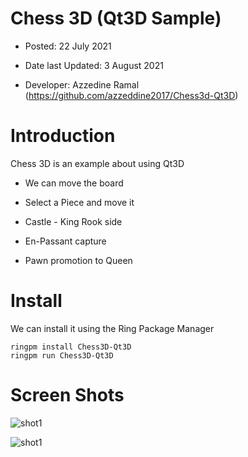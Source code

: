 Chess 3D (Qt3D Sample)
======================

* Posted: 22 July 2021

* Date last Updated: 3 August 2021

* Developer: Azzedine Ramal (https://github.com/azzeddine2017/Chess3d-Qt3D)

# Introduction 

Chess 3D is an example about using Qt3D 

* We can move the board

* Select a Piece and move it

* Castle - King Rook side

* En-Passant capture 

* Pawn promotion to Queen

# Install

We can install it using the Ring Package Manager

	ringpm install Chess3D-Qt3D
	ringpm run Chess3D-Qt3D

# Screen Shots

![shot1](https://raw.githubusercontent.com/ring-lang/ring/master/marketing/chess3d/images/chess3dshot1.png)

![shot1](https://raw.githubusercontent.com/ring-lang/ring/master/marketing/chess3d/images/chess3dshot2.png)